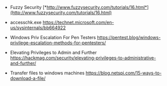 
-   Fuzzy Security
    [*http://www.fuzzysecurity.com/tutorials/16.html*](http://www.fuzzysecurity.com/tutorials/16.html)
    
-   accesschk.exe
    https://technet.microsoft.com/en-us/sysinternals/bb664922

-   Windows Priv Escalation For Pen Testers
    https://pentest.blog/windows-privilege-escalation-methods-for-pentesters/

-   Elevating Privileges to Admin and Further
    https://hackmag.com/security/elevating-privileges-to-administrative-and-further/
    
-   Transfer files to windows machines
    https://blog.netspi.com/15-ways-to-download-a-file/
